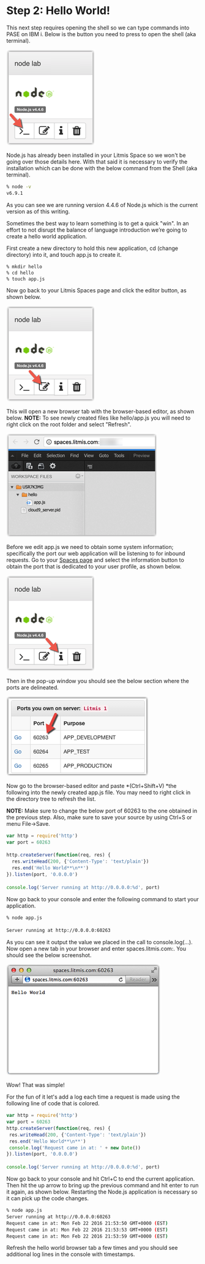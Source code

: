 # Step 2: Hello World!

This next step requires opening the shell so we can type commands into PASE on IBM i.  Below is the button you need to press to open the shell (aka terminal).

![image alt text](img/image_5.png)

Node.js has already been installed in your Litmis Space so we won't be going over those details here.  With that said it is necessary to verify the installation which can be done with the below command from the Shell (aka terminal).

```sh
% node -v
v6.9.1
```

As you can see we are running version 4.4.6 of Node.js which is the current version as of this writing.

Sometimes the best way to learn something is to get a quick "win".  In an effort to not disrupt the balance of language introduction we’re going to create a hello world application.

First create a new directory to hold this new application, cd (change directory) into it, and touch app.js to create it.

```
% mkdir hello
% cd hello 
% touch app.js
```

Now go back to your Litmis Spaces page and click the editor button, as shown below.

![image alt text](img/image_6.png)

This will open a new browser tab with the browser-based editor, as shown below.  **NOTE:** To see newly created files like hello/app.js you will need to right click on the root folder and select "Refresh".

![image alt text](img/image_7.png)

Before we edit app.js we need to obtain some system information; specifically the port our web application will be listening to for inbound requests.  Go to your [Spaces page](https://spaces.litmis.com/workspaces) and select the information button to obtain the port that is dedicated to your user profile, as shown below.

![image alt text](img/image_8.png)

Then in the pop-up window you should see the below section where the ports are delineated.

![image alt text](img/image_9.png)

Now go to the browser-based editor and paste *(Ctrl+Shift+V) *the following into the newly created app.js file.  You may need to right click in the directory tree to refresh the list.  

**NOTE:** Make sure to change the below port of 60263 to the one obtained in the previous step. Also, make sure to save your source by using Ctrl+S or menu File->Save.

```js
var http = require('http')
var port = 60263

http.createServer(function(req, res) {
  res.writeHead(200, {'Content-Type': 'text/plain'})
  res.end('Hello World**\n**')
}).listen(port, '0.0.0.0')

console.log('Server running at http://0.0.0.0:%d', port)
```

Now go back to your console and enter the following command to start your application.

```sh
% node app.js 

Server running at http://0.0.0.0:60263
```

As you can see it output the value we placed in the call to console.log(...).  Now open a new tab in your browser and enter spaces.litmis.com:<your port>. You should see the below screenshot.

![image alt text](img/image_10.png)

Wow!  That was simple!

For the fun of it let's add a log each time a request is made using the following line of code that is colored.

```js
var http = require('http')
var port = 60263
http.createServer(function(req, res) {
 res.writeHead(200, {'Content-Type': 'text/plain'})
 res.end('Hello World**\n**')
 console.log('Request came in at: ' + new Date())
}).listen(port, '0.0.0.0')

console.log('Server running at http://0.0.0.0:%d', port)
```

Now go back to your console and hit Ctrl+C to end the current application.  Then hit the up arrow to bring up the previous command and hit enter to run it again, as shown below.  Restarting the Node.js application is necessary so it can pick up the code changes.

```sh
% node app.js
Server running at http://0.0.0.0:60263
Request came in at: Mon Feb 22 2016 21:53:50 GMT+0000 (EST)
Request came in at: Mon Feb 22 2016 21:53:53 GMT+0000 (EST)
Request came in at: Mon Feb 22 2016 21:53:59 GMT+0000 (EST)
```

Refresh the hello world browser tab a few times and you should see additional log lines in the console with timestamps.
